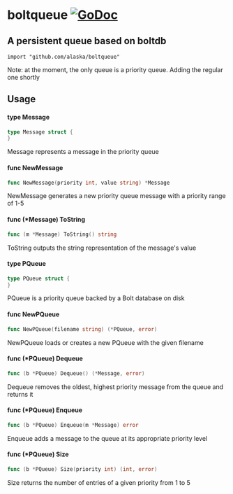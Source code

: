 # boltqueue [![GoDoc](https://godoc.org/github.com/alaska/boltqueue?status.svg)](https://godoc.org/github.com/alaska/boltqueue)
A persistent queue based on boltdb
--
    import "github.com/alaska/boltqueue"

Note: at the moment, the only queue is a priority queue. Adding the regular one shortly

## Usage

#### type Message

```go
type Message struct {
}
```

Message represents a message in the priority queue

#### func  NewMessage

```go
func NewMessage(priority int, value string) *Message
```
NewMessage generates a new priority queue message with a priority range of 1-5

#### func (*Message) ToString

```go
func (m *Message) ToString() string
```
ToString outputs the string representation of the message's value

#### type PQueue

```go
type PQueue struct {
}
```

PQueue is a priority queue backed by a Bolt database on disk

#### func  NewPQueue

```go
func NewPQueue(filename string) (*PQueue, error)
```
NewPQueue loads or creates a new PQueue with the given filename

#### func (*PQueue) Dequeue

```go
func (b *PQueue) Dequeue() (*Message, error)
```
Dequeue removes the oldest, highest priority message from the queue and returns
it

#### func (*PQueue) Enqueue

```go
func (b *PQueue) Enqueue(m *Message) error
```
Enqueue adds a message to the queue at its appropriate priority level

#### func (*PQueue) Size

```go
func (b *PQueue) Size(priority int) (int, error)
```
Size returns the number of entries of a given priority from 1 to 5
